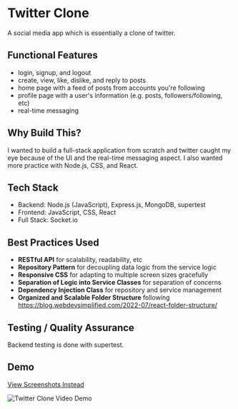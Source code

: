 # Twitter Clone

A social media app which is essentially a clone of twitter.

## Functional Features

- login, signup, and logout
- create, view, like, dislike, and reply to posts
- home page with a feed of posts from accounts you're following
- profile page with a user's information (e.g. posts, followers/following, etc)
- real-time messaging

## Why Build This?

I wanted to build a full-stack application from scratch and twitter caught my eye because of the UI and the real-time messaging aspect. I also wanted more practice with Node.js, CSS, and React.

## Tech Stack

- Backend: Node.js (JavaScript), Express.js, MongoDB, supertest
- Frontend: JavaScript, CSS, React
- Full Stack: Socket.io

## Best Practices Used

- **RESTful API** for scalability, readability, etc
- **Repository Pattern** for decoupling data logic from the service logic
- **Responsive CSS** for adapting to multiple screen sizes gracefully
- **Separation of Logic into Service Classes** for separation of concerns
- **Dependency Injection Class** for repository and service management
- **Organized and Scalable Folder Structure** following https://blog.webdevsimplified.com/2022-07/react-folder-structure/

## Testing / Quality Assurance

Backend testing is done with supertest.

## Demo

[View Screenshots Instead](https://github.com/herougo/twitter-clone/blob/main/demo/screenshot/README.md)

![Twitter Clone Video Demo](https://raw.githubusercontent.com/herougo/twitter-clone/refs/heads/main/demo/twitter-demo-v3.gif)
